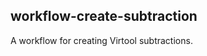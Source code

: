 workflow-create-subtraction
---------------------------

A workflow for creating Virtool subtractions.
